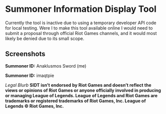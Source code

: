 # Summoner Information Display Tool
Currently the tool is inactive due to using a temporary developer API code for local testing. Were I to make this tool available online I would need to submit a proposal through official Riot Games channels, and it would most likely be denied due to its small scope. 

## Screenshots
**Summoner ID:** Anaklusmos Sword (me)

**Summoner ID:** imaqtpie

*Legal Blurb*
**SIDT isn’t endorsed by Riot Games and doesn’t reflect the views or opinions of Riot Games
or anyone officially involved in producing or managing League of Legends. League of Legends and Riot Games are
trademarks or registered trademarks of Riot Games, Inc. League of Legends © Riot Games, Inc.**
